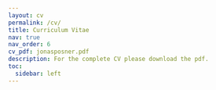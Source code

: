 ```yaml
---
layout: cv
permalink: /cv/
title: Curriculum Vitae
nav: true
nav_order: 6
cv_pdf: jonasposner.pdf
description: For the complete CV please download the pdf.
toc:
  sidebar: left
---
```

